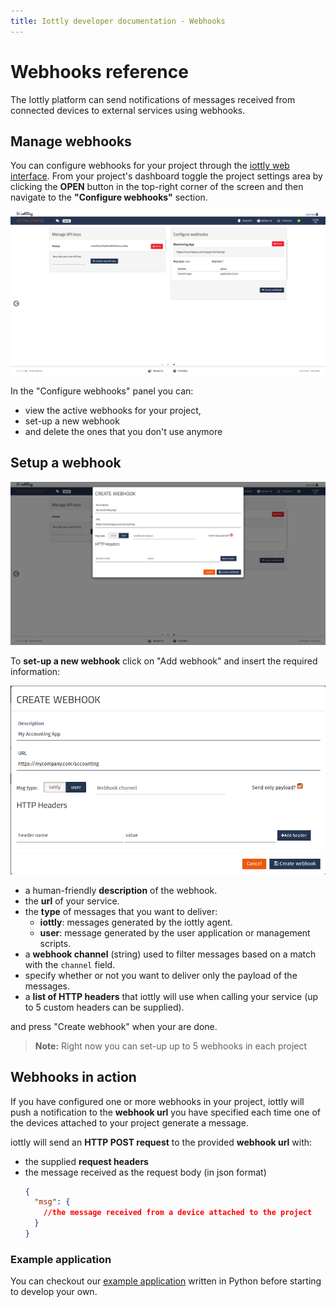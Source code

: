 ```yaml
---
title: Iottly developer documentation - Webhooks
---
```

# Webhooks reference

The Iottly platform can send notifications of messages received from connected devices to external services using webhooks.

## Manage webhooks

 You can configure webhooks for your project through the [iottly web interface](https://cloud.iottly.com).
 From your project's dashboard toggle the project settings area by clicking the
 __OPEN__ button in the top-right corner of the screen and then navigate to the 
 __"Configure webhooks"__ section.

 ![Manage webhooks page](/images/api/webhookpanel.png)

 In the "Configure webhooks" panel you can:
 - view the active webhooks for your project,
 - set-up a new webhook
 - and delete the ones that you don't use anymore

## Setup a webhook

 ![Setup a webhook](/images/api/webhookcreate.png)

 To __set-up a new webhook__ click on "Add webhook" and insert the required information:
 
 ![Setup a webhook](/images/api/webhookcreatedetail.png)

 
- a human-friendly __description__ of the webhook.
- the __url__ of your service.
- the __type__ of messages that you want to deliver:
  - __iottly__: messages generated by the iottly agent.
  - __user__: message generated by the user application or management scripts.
- a **webhook channel** (string) used to filter messages based on a match with the `channel` field.
- specify whether or not you want to deliver only the payload of the messages.
- a __list of HTTP headers__ that iottly will use when calling your service (up to 5 custom headers can be supplied).

and press "Create webhook" when your are done.

> __Note:__ Right now you can set-up up to 5 webhooks in each project

## Webhooks in action

If you have configured one or more webhooks in your project, iottly will push a notification
to the __webhook url__ you have specified each time one of the devices attached to your project generate a message.

iottly will send an __HTTP POST request__ to the provided __webhook url__ with:

- the supplied __request headers__
- the message received as the request body (in json format)
    ```json
    {
      "msg": {
        //the message received from a device attached to the project
      }
    }
    ```

### Example application 

You can checkout our [example application](https://github.com/tomorrowdata/iottly-webhook-example) written in Python before starting to develop your own.
